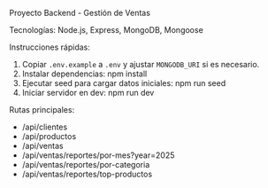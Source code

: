 Proyecto Backend - Gestión de Ventas

Tecnologías: Node.js, Express, MongoDB, Mongoose

Instrucciones rápidas:
1. Copiar `.env.example` a `.env` y ajustar `MONGODB_URI` si es necesario.
2. Instalar dependencias: npm install
3. Ejecutar seed para cargar datos iniciales: npm run seed
4. Iniciar servidor en dev: npm run dev

Rutas principales:
- /api/clientes
- /api/productos
- /api/ventas
- /api/ventas/reportes/por-mes?year=2025
- /api/ventas/reportes/por-categoria
- /api/ventas/reportes/top-productos
